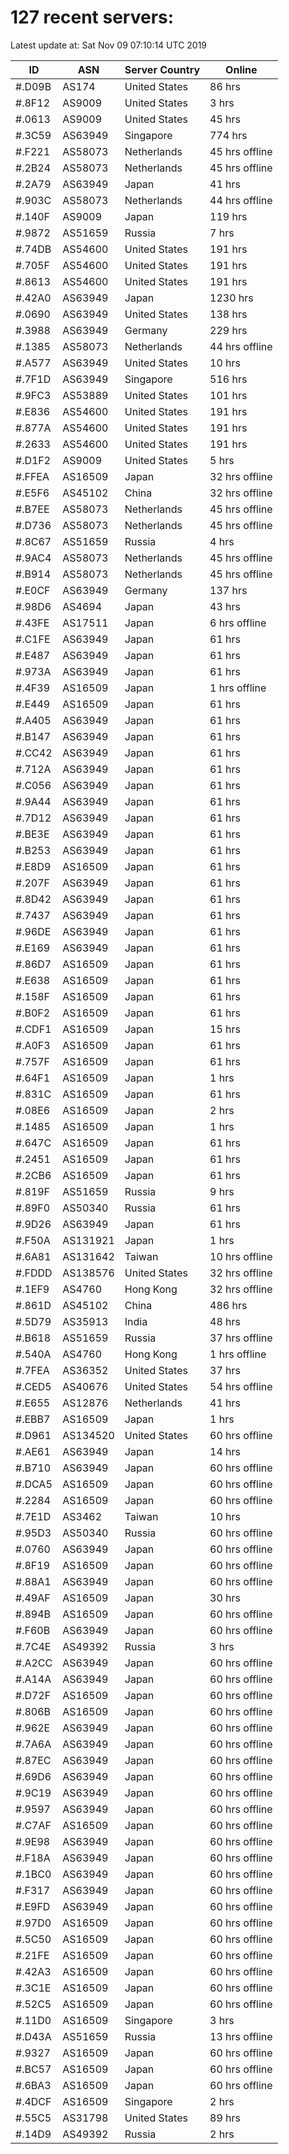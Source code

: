 # 127 recent servers:

Latest update at: Sat Nov 09 07:10:14 UTC 2019

| ID | ASN | Server Country | Online |
| -- | --- | -------------- | ------ |
| #.D09B | AS174 | United States | 86 hrs |
| #.8F12 | AS9009 | United States | 3 hrs |
| #.0613 | AS9009 | United States | 45 hrs |
| #.3C59 | AS63949 | Singapore | 774 hrs |
| #.F221 | AS58073 | Netherlands | 45 hrs offline |
| #.2B24 | AS58073 | Netherlands | 45 hrs offline |
| #.2A79 | AS63949 | Japan | 41 hrs |
| #.903C | AS58073 | Netherlands | 44 hrs offline |
| #.140F | AS9009 | Japan | 119 hrs |
| #.9872 | AS51659 | Russia | 7 hrs |
| #.74DB | AS54600 | United States | 191 hrs |
| #.705F | AS54600 | United States | 191 hrs |
| #.8613 | AS54600 | United States | 191 hrs |
| #.42A0 | AS63949 | Japan | 1230 hrs |
| #.0690 | AS63949 | United States | 138 hrs |
| #.3988 | AS63949 | Germany | 229 hrs |
| #.1385 | AS58073 | Netherlands | 44 hrs offline |
| #.A577 | AS63949 | United States | 10 hrs |
| #.7F1D | AS63949 | Singapore | 516 hrs |
| #.9FC3 | AS53889 | United States | 101 hrs |
| #.E836 | AS54600 | United States | 191 hrs |
| #.877A | AS54600 | United States | 191 hrs |
| #.2633 | AS54600 | United States | 191 hrs |
| #.D1F2 | AS9009 | United States | 5 hrs |
| #.FFEA | AS16509 | Japan | 32 hrs offline |
| #.E5F6 | AS45102 | China | 32 hrs offline |
| #.B7EE | AS58073 | Netherlands | 45 hrs offline |
| #.D736 | AS58073 | Netherlands | 45 hrs offline |
| #.8C67 | AS51659 | Russia | 4 hrs |
| #.9AC4 | AS58073 | Netherlands | 45 hrs offline |
| #.B914 | AS58073 | Netherlands | 45 hrs offline |
| #.E0CF | AS63949 | Germany | 137 hrs |
| #.98D6 | AS4694 | Japan | 43 hrs |
| #.43FE | AS17511 | Japan | 6 hrs offline |
| #.C1FE | AS63949 | Japan | 61 hrs |
| #.E487 | AS63949 | Japan | 61 hrs |
| #.973A | AS63949 | Japan | 61 hrs |
| #.4F39 | AS16509 | Japan | 1 hrs offline |
| #.E449 | AS16509 | Japan | 61 hrs |
| #.A405 | AS63949 | Japan | 61 hrs |
| #.B147 | AS63949 | Japan | 61 hrs |
| #.CC42 | AS63949 | Japan | 61 hrs |
| #.712A | AS63949 | Japan | 61 hrs |
| #.C056 | AS63949 | Japan | 61 hrs |
| #.9A44 | AS63949 | Japan | 61 hrs |
| #.7D12 | AS63949 | Japan | 61 hrs |
| #.BE3E | AS63949 | Japan | 61 hrs |
| #.B253 | AS63949 | Japan | 61 hrs |
| #.E8D9 | AS16509 | Japan | 61 hrs |
| #.207F | AS63949 | Japan | 61 hrs |
| #.8D42 | AS63949 | Japan | 61 hrs |
| #.7437 | AS63949 | Japan | 61 hrs |
| #.96DE | AS63949 | Japan | 61 hrs |
| #.E169 | AS63949 | Japan | 61 hrs |
| #.86D7 | AS16509 | Japan | 61 hrs |
| #.E638 | AS16509 | Japan | 61 hrs |
| #.158F | AS16509 | Japan | 61 hrs |
| #.B0F2 | AS16509 | Japan | 61 hrs |
| #.CDF1 | AS16509 | Japan | 15 hrs |
| #.A0F3 | AS16509 | Japan | 61 hrs |
| #.757F | AS16509 | Japan | 61 hrs |
| #.64F1 | AS16509 | Japan | 1 hrs |
| #.831C | AS16509 | Japan | 61 hrs |
| #.08E6 | AS16509 | Japan | 2 hrs |
| #.1485 | AS16509 | Japan | 1 hrs |
| #.647C | AS16509 | Japan | 61 hrs |
| #.2451 | AS16509 | Japan | 61 hrs |
| #.2CB6 | AS16509 | Japan | 61 hrs |
| #.819F | AS51659 | Russia | 9 hrs |
| #.89F0 | AS50340 | Russia | 61 hrs |
| #.9D26 | AS63949 | Japan | 61 hrs |
| #.F50A | AS131921 | Japan | 1 hrs |
| #.6A81 | AS131642 | Taiwan | 10 hrs offline |
| #.FDDD | AS138576 | United States | 32 hrs offline |
| #.1EF9 | AS4760 | Hong Kong | 32 hrs offline |
| #.861D | AS45102 | China | 486 hrs |
| #.5D79 | AS35913 | India | 48 hrs |
| #.B618 | AS51659 | Russia | 37 hrs offline |
| #.540A | AS4760 | Hong Kong | 1 hrs offline |
| #.7FEA | AS36352 | United States | 37 hrs |
| #.CED5 | AS40676 | United States | 54 hrs offline |
| #.E655 | AS12876 | Netherlands | 41 hrs |
| #.EBB7 | AS16509 | Japan | 1 hrs |
| #.D961 | AS134520 | United States | 60 hrs offline |
| #.AE61 | AS63949 | Japan | 14 hrs |
| #.B710 | AS63949 | Japan | 60 hrs offline |
| #.DCA5 | AS16509 | Japan | 60 hrs offline |
| #.2284 | AS16509 | Japan | 60 hrs offline |
| #.7E1D | AS3462 | Taiwan | 10 hrs |
| #.95D3 | AS50340 | Russia | 60 hrs offline |
| #.0760 | AS63949 | Japan | 60 hrs offline |
| #.8F19 | AS16509 | Japan | 60 hrs offline |
| #.88A1 | AS63949 | Japan | 60 hrs offline |
| #.49AF | AS16509 | Japan | 30 hrs |
| #.894B | AS16509 | Japan | 60 hrs offline |
| #.F60B | AS63949 | Japan | 60 hrs offline |
| #.7C4E | AS49392 | Russia | 3 hrs |
| #.A2CC | AS63949 | Japan | 60 hrs offline |
| #.A14A | AS63949 | Japan | 60 hrs offline |
| #.D72F | AS16509 | Japan | 60 hrs offline |
| #.806B | AS16509 | Japan | 60 hrs offline |
| #.962E | AS63949 | Japan | 60 hrs offline |
| #.7A6A | AS63949 | Japan | 60 hrs offline |
| #.87EC | AS63949 | Japan | 60 hrs offline |
| #.69D6 | AS63949 | Japan | 60 hrs offline |
| #.9C19 | AS63949 | Japan | 60 hrs offline |
| #.9597 | AS63949 | Japan | 60 hrs offline |
| #.C7AF | AS16509 | Japan | 60 hrs offline |
| #.9E98 | AS63949 | Japan | 60 hrs offline |
| #.F18A | AS63949 | Japan | 60 hrs offline |
| #.1BC0 | AS63949 | Japan | 60 hrs offline |
| #.F317 | AS63949 | Japan | 60 hrs offline |
| #.E9FD | AS63949 | Japan | 60 hrs offline |
| #.97D0 | AS16509 | Japan | 60 hrs offline |
| #.5C50 | AS16509 | Japan | 60 hrs offline |
| #.21FE | AS16509 | Japan | 60 hrs offline |
| #.42A3 | AS16509 | Japan | 60 hrs offline |
| #.3C1E | AS16509 | Japan | 60 hrs offline |
| #.52C5 | AS16509 | Japan | 60 hrs offline |
| #.11D0 | AS16509 | Singapore | 3 hrs |
| #.D43A | AS51659 | Russia | 13 hrs offline |
| #.9327 | AS16509 | Japan | 60 hrs offline |
| #.BC57 | AS16509 | Japan | 60 hrs offline |
| #.6BA3 | AS16509 | Japan | 60 hrs offline |
| #.4DCF | AS16509 | Singapore | 2 hrs |
| #.55C5 | AS31798 | United States | 89 hrs |
| #.14D9 | AS49392 | Russia | 2 hrs |

